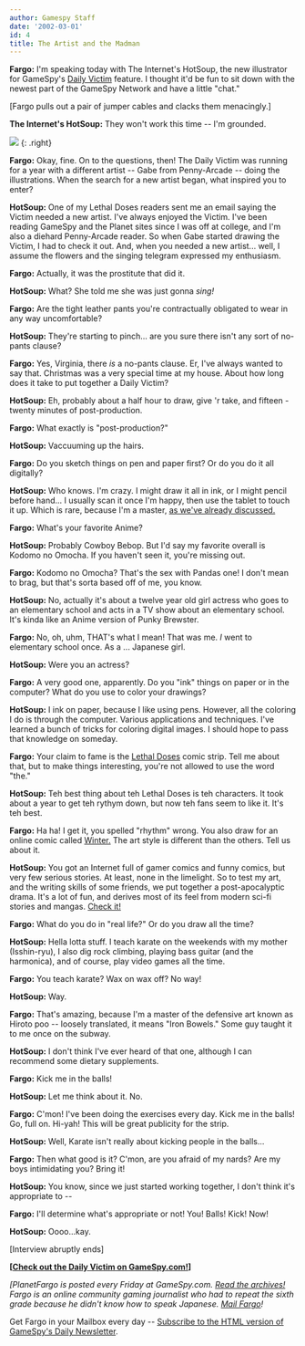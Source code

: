 ```yaml
---
author: Gamespy Staff
date: '2002-03-01'
id: 4
title: The Artist and the Madman
---
```


**Fargo:** I'm speaking today with The Internet's HotSoup, the new
illustrator for GameSpy's [Daily Victim](./) feature. I thought it'd be
fun to sit down with the newest part of the GameSpy Network and have a
little "chat."

\[Fargo pulls out a pair of jumper cables and clacks them menacingly.\]

**The Internet's HotSoup:** They won't work this time -- I'm grounded.

![](img/columns/image/mar03_planetfargo_hotsoup.png)
{: .right}

**Fargo:** Okay, fine. On to the questions, then! The Daily Victim was
running for a year with a different artist -- Gabe from Penny-Arcade --
doing the illustrations. When the search for a new artist began, what
inspired you to enter?

**HotSoup:** One of my Lethal Doses readers sent me an email saying the
Victim needed a new artist. I've always enjoyed the Victim. I've been
reading GameSpy and the Planet sites since I was off at college, and I'm
also a diehard Penny-Arcade reader. So when Gabe started drawing the
Victim, I had to check it out. And, when you needed a new artist...
well, I assume the flowers and the singing telegram expressed my
enthusiasm.

**Fargo:** Actually, it was the prostitute that did it.

**HotSoup:** What? She told me she was just gonna *sing!*

**Fargo:** Are the tight leather pants you're contractually obligated to
wear in any way uncomfortable?

**HotSoup:** They're starting to pinch... are you sure there isn't any
sort of no-pants clause?

**Fargo:** Yes, Virginia, there *is* a no-pants clause. Er, I've always
wanted to say that. Christmas was a very special time at my house. About
how long does it take to put together a Daily Victim?

**HotSoup:** Eh, probably about a half hour to draw, give 'r take, and
fifteen - twenty minutes of post-production.

**Fargo:** What exactly is "post-production?"

**HotSoup:** Vaccuuming up the hairs.

**Fargo:** Do you sketch things on pen and paper first? Or do you do it
all digitally?

**HotSoup:** Who knows. I'm crazy. I might draw it all in ink, or I
might pencil before hand... I usually scan it once I'm happy, then use
the tablet to touch it up. Which is rare, because I'm a master, [as
we've already discussed.](%ARTICLE[305]%)

**Fargo:** What's your favorite Anime?

**HotSoup:** Probably Cowboy Bebop. But I'd say my favorite overall is
Kodomo no Omocha. If you haven't seen it, you're missing out.

**Fargo:** Kodomo no Omocha? That's the sex with Pandas one! I don't
mean to brag, but that's sorta based off of me, you know.

**HotSoup:** No, actually it's about a twelve year old girl actress who
goes to an elementary school and acts in a TV show about an elementary
school. It's kinda like an Anime version of Punky Brewster.

**Fargo:** No, oh, uhm, THAT's what I mean! That was me. *I* went to
elementary school once. As a ... Japanese girl.

**HotSoup:** Were you an actress?

**Fargo:** A very good one, apparently. Do you "ink" things on paper or
in the computer? What do you use to color your drawings?

**HotSoup:** I ink on paper, because I like using pens. However, all the
coloring I do is through the computer. Various applications and
techniques. I've learned a bunch of tricks for coloring digital images.
I should hope to pass that knowledge on someday.

**Fargo:** Your claim to fame is the [Lethal
Doses](http://web.archive.org/web/20020301000000/http://www.lethaldoses.com/)
comic strip. Tell me about that, but to make things interesting, you're
not allowed to use the word "the."

**HotSoup:** Teh best thing about teh Lethal Doses is teh characters. It
took about a year to get teh rythym down, but now teh fans seem to like
it. It's teh best.

**Fargo:** Ha ha! I get it, you spelled "rhythm" wrong. You also draw
for an online comic called
[Winter.](http://web.archive.org/web/20020301000000/http://www.wintercomic.com/)
The art style is different than the others. Tell us about it.

**HotSoup:** You got an Internet full of gamer comics and funny comics,
but very few serious stories. At least, none in the limelight. So to
test my art, and the writing skills of some friends, we put together a
post-apocalyptic drama. It's a lot of fun, and derives most of its feel
from modern sci-fi stories and mangas. [Check
it!](http://web.archive.org/web/20020301000000/http://www.wintercomic.com/)

**Fargo:** What do you do in "real life?" Or do you draw all the time?

**HotSoup:** Hella lotta stuff. I teach karate on the weekends with my
mother (Isshin-ryu), I also dig rock climbing, playing bass guitar (and
the harmonica), and of course, play video games all the time.

**Fargo:** You teach karate? Wax on wax off? No way!

**HotSoup:** Way.

**Fargo:** That's amazing, because I'm a master of the defensive art
known as Hiroto poo -- loosely translated, it means "Iron Bowels." Some
guy taught it to me once on the subway.

**HotSoup:** I don't think I've ever heard of that one, although I can
recommend some dietary supplements.

**Fargo:** Kick me in the balls!

**HotSoup:** Let me think about it. No.

**Fargo:** C'mon! I've been doing the exercises every day. Kick me in
the balls! Go, full on. Hi-yah! This will be great publicity for the
strip.

**HotSoup:** Well, Karate isn't really about kicking people in the
balls...

**Fargo:** Then what good is it? C'mon, are you afraid of my nards? Are
my boys intimidating you? Bring it!

**HotSoup:** You know, since we just started working together, I don't
think it's appropriate to --

**Fargo:** I'll determine what's appropriate or not! You! Balls! Kick!
Now!

**HotSoup:** Oooo...kay.

\[Interview abruptly ends\]

**\[[Check out the Daily Victim on GameSpy.com!](./)\]**

*\[PlanetFargo is posted every Friday at GameSpy.com. [Read the
archives!](http://web.archive.org/web/20020301000000/http://www.gamespy.com/Fargo)
Fargo is an online community gaming journalist who had to repeat the
sixth grade because he didn't know how to speak Japanese. [Mail
Fargo](mailto:fargo@gamespy.com)!*

Get Fargo in your Mailbox every day -- [Subscribe to the HTML version of
GameSpy's Daily
Newsletter](http://web.archive.org/web/20020301000000/http://www.gamespy.com/asp/subscribe.shtm).